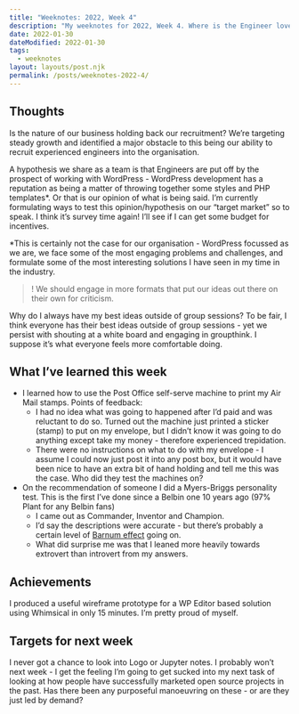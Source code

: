 ```yaml
---
title: "Weeknotes: 2022, Week 4"
description: "My weeknotes for 2022, Week 4. Where is the Engineer love for WordPress? Also Groupthink and fun at the Post Office."
date: 2022-01-30
dateModified: 2022-01-30
tags:
  - weeknotes
layout: layouts/post.njk
permalink: /posts/weeknotes-2022-4/
---
```


## Thoughts

Is the nature of our business holding back our recruitment? We’re targeting steady growth and identified a major obstacle to this being our ability to recruit experienced engineers into the organisation.

A hypothesis we share as a team is that Engineers are put off by the prospect of working with WordPress - WordPress development has a reputation as being a matter of throwing together some styles and PHP templates*. Or that is our opinion of what is being said. I’m currently formulating ways to test this opinion/hypothesis on our “target market” so to speak. I think it’s survey time again! I’ll see if I can get some budget for incentives.

*This is certainly not the case for our organisation - WordPress focussed as we are, we face some of the most engaging problems and challenges, and formulate some of the most interesting solutions I have seen in my time in the industry. 

>! We should engage in more formats that put our ideas out there on their own for criticism.

Why do I always have my best ideas outside of group sessions? To be fair, I think everyone has their best ideas outside of group sessions - yet we persist with shouting at a white board and engaging in groupthink. I suppose it’s what everyone feels more comfortable doing.

## What I’ve learned this week

- I learned how to use the Post Office self-serve machine to print my Air Mail stamps. Points of feedback:
    - I had no idea what was going to happened after I’d paid and was reluctant to do so. Turned out the machine just printed a sticker (stamp) to put on my envelope, but I didn’t know it was going to do anything except take my money - therefore experienced trepidation.
    - There were no instructions on what to do  with my envelope - I assume I could now just post it into any post box, but it would have been nice to have an extra bit of hand holding and tell me this was the case. Who did they test the machines on?
- On the recommendation of someone I did a Myers-Briggs personality test. This is the first I’ve done since a Belbin one 10 years ago (97% Plant for any Belbin fans)
    - I came out as Commander, Inventor and Champion.
    - I’d say the descriptions were accurate - but there’s probably a certain level of [Barnum effect](https://en.wikipedia.org/wiki/Barnum_effect) going on.
    - What did surprise me was that I leaned more heavily towards extrovert than introvert from my answers.

## Achievements

I produced a useful wireframe prototype for a WP Editor based solution using Whimsical in only 15 minutes. I’m pretty proud of myself.

## Targets for next week

I never got a chance to look into Logo or Jupyter notes. I probably won’t next week - I get the feeling I’m going to get sucked into my next task of looking at how people have successfully marketed open source projects in the past. Has there been any purposeful manoeuvring on these - or are they just led by demand?